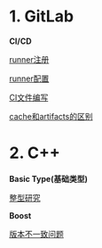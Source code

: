 
# 1. GitLab

**CI/CD**

[runner注册](./runner注册.md)

[runner配置](./runner配置.md)

[CI文件编写](./CI文件编写.md)

[cache和artifacts的区别](./cache和artifacts的区别.md)

# 2. C++

**Basic Type(基础类型)**

[整型研究](./integer_research.md)
        
**Boost**

[版本不一致问题](./版本不一致问题.md)
